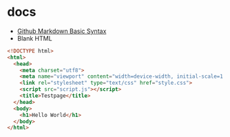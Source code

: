 # docs

- [Github Markdown Basic Syntax](https://docs.github.com/en/get-started/writing-on-github/getting-started-with-writing-and-formatting-on-github/basic-writing-and-formatting-syntax)
- Blank HTML

```html
<!DOCTYPE html>
<html>
  <head>
    <meta charset="utf8">
    <meta name="viewport" content="width=device-width, initial-scale=1.0">
    <link rel="stylesheet" type="text/css" href="style.css">
    <script src="script.js"></script>
    <title>Testpage</title>
  </head>
  <body>
    <h1>Hello World</h1>
  </body>
</html>
```
